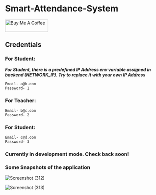 # Smart-Attendance-System

<a href="https://www.buymeacoffee.com/lalshubham" target="_blank"><img src="https://cdn.buymeacoffee.com/buttons/v2/default-yellow.png" alt="Buy Me A Coffee" style="height: 40px !important;width: 140px !important;" ></a>

## Credentials
### For Student:
___For Student, there is a predefined IP Address env variable assigned in backend (NETWORK_IP). Try to replace it with your own IP Address___
```
Email- a@b.com
Password- 1
```
### For Teacher:
```
Email- b@c.com
Password- 2
```
### For Student:
```
Email- c@d.com
Password- 3
```

### Currently in development mode. Check back soon!

### Some Snapshots of the application
![Screenshot (312)](https://user-images.githubusercontent.com/111045472/224488107-af646310-ac05-4b61-8add-8363514ce72d.png)

![Screenshot (313)](https://user-images.githubusercontent.com/111045472/224488134-4d02664c-f03a-4d00-92d5-86eabf4487cc.png)
